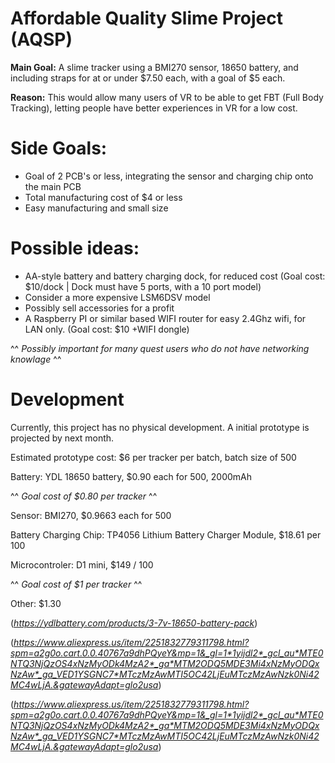 # Affordable Quality Slime Project (AQSP)

**Main Goal:** A slime tracker using a BMI270 sensor, 18650 battery, and including straps for at or under $7.50 each, with a goal of $5 each.

**Reason:** This would allow many users of VR to be able to get FBT (Full Body Tracking), letting people have better experiences in VR for a low cost.

# Side Goals:

- Goal of 2 PCB's or less, integrating the sensor and charging chip onto the main PCB
- Total manufacturing cost of $4 or less
- Easy manufacturing and small size

# Possible ideas:

- AA-style battery and battery charging dock, for reduced cost (Goal cost: $10/dock | Dock must have 5 ports, with a 10 port model)
- Consider a more expensive LSM6DSV model
- Possibly sell accessories for a profit
- A Raspberry PI or similar based WIFI router for easy 2.4Ghz wifi, for LAN only. (Goal cost: $10 +WIFI dongle)
  
^^ *Possibly important for many quest users who do not have networking knowlage* ^^

# Development

Currently, this project has no physical development. A initial prototype is projected by next month.

Estimated prototype cost: $6 per tracker per batch, batch size of 500

Battery: YDL 18650 battery, $0.90 each for 500, 2000mAh 

^^ *Goal cost of $0.80 per tracker* ^^

Sensor: BMI270, $0.9663 each for 500

Battery Charging Chip: TP4056 Lithium Battery Charger Module, $18.61 per 100 

Microcontroler: D1 mini, $149 / 100 

^^ *Goal cost of $1 per tracker* ^^

Other: $1.30 

(*https://ydlbattery.com/products/3-7v-18650-battery-pack*)

(*https://www.aliexpress.us/item/2251832779311798.html?spm=a2g0o.cart.0.0.40767a9dhPQyeY&mp=1&_gl=1*1yijdl2*_gcl_au*MTE0NTQ3NjQzOS4xNzMyODk4MzA2*_ga*MTM2ODQ5MDE3Mi4xNzMyODQxNzAw*_ga_VED1YSGNC7*MTczMzAwMTI5OC42LjEuMTczMzAwNzk0Ni42MC4wLjA.&gatewayAdapt=glo2usa*)

(*https://www.aliexpress.us/item/2251832779311798.html?spm=a2g0o.cart.0.0.40767a9dhPQyeY&mp=1&_gl=1*1yijdl2*_gcl_au*MTE0NTQ3NjQzOS4xNzMyODk4MzA2*_ga*MTM2ODQ5MDE3Mi4xNzMyODQxNzAw*_ga_VED1YSGNC7*MTczMzAwMTI5OC42LjEuMTczMzAwNzk0Ni42MC4wLjA.&gatewayAdapt=glo2usa*)
